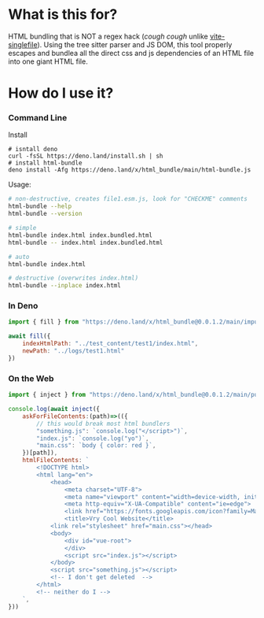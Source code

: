 # What is this for?

HTML bundling that is NOT a regex hack (*cough cough* unlike [vite-singlefile](https://github.com/richardtallent/vite-plugin-singlefile/blob/ae4368c365d5034a9ff4037a71a1046ecf56b132/src/index.ts#L28)). Using the tree sitter parser and JS DOM, this tool properly escapes and bundlea all the direct css and js dependencies of an HTML file into one giant HTML file.

# How do I use it?

### Command Line

Install

```shell
# isntall deno
curl -fsSL https://deno.land/install.sh | sh
# install html-bundle
deno install -Afg https://deno.land/x/html_bundle/main/html-bundle.js
```

Usage:
```sh
# non-destructive, creates file1.esm.js, look for "CHECKME" comments
html-bundle --help
html-bundle --version

# simple
html-bundle index.html index.bundled.html
html-bundle -- index.html index.bundled.html

# auto
html-bundle index.html

# destructive (overwrites index.html)
html-bundle --inplace index.html
```

### In Deno

```js
import { fill } from "https://deno.land/x/html_bundle@0.0.1.2/main/impure_api.js"

await fill({
    indexHtmlPath: "../test_content/test1/index.html",
    newPath: "../logs/test1.html"
})
```

### On the Web

```js
import { inject } from "https://deno.land/x/html_bundle@0.0.1.2/main/pure_api.js"

console.log(await inject({
    askForFileContents:(path)=>(({
        // this would break most html bundlers
        "something.js": `console.log("</script>")`,
        "index.js": `console.log("yo")`,
        "main.css": `body { color: red }`,
    })[path]),
    htmlFileContents: `
        <!DOCTYPE html>
        <html lang="en">
            <head>
                <meta charset="UTF-8">
                <meta name="viewport" content="width=device-width, initial-scale=1.0">
                <meta http-equiv="X-UA-Compatible" content="ie=edge">
                <link href="https://fonts.googleapis.com/icon?family=Material+Icons" rel="stylesheet">
                <title>Vry Cool Website</title>
            <link rel="stylesheet" href="main.css"></head>
            <body>
                <div id="vue-root">
                </div>
                <script src="index.js"></script>
            </body>
            <script src="something.js"></script>
            <!-- I don't get deleted  -->
        </html>
        <!-- neither do I -->
    `, 
}))
```
